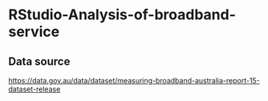 # RStudio-Analysis-of-broadband-service

## Data source 
https://data.gov.au/data/dataset/measuring-broadband-australia-report-15-dataset-release
